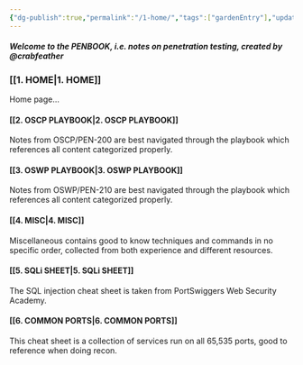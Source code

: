 ```yaml
---
{"dg-publish":true,"permalink":"/1-home/","tags":["gardenEntry"],"updated":"2024-01-16T13:00:05.559+01:00"}
---
```


##### Welcome to the PENBOOK, i.e. notes on penetration testing, created by @crabfeather

### [[1. HOME\|1. HOME]]
Home page...

#### [[2. OSCP PLAYBOOK\|2. OSCP PLAYBOOK]]
Notes from OSCP/PEN-200 are best navigated through the playbook which references all content categorized properly.

#### [[3. OSWP PLAYBOOK\|3. OSWP PLAYBOOK]]
Notes from OSWP/PEN-210 are best navigated through the playbook which references all content categorized properly.

#### [[4. MISC\|4. MISC]]
Miscellaneous contains good to know techniques and commands in no specific order, collected from both experience and different resources.

#### [[5. SQLi SHEET\|5. SQLi SHEET]]
The SQL injection cheat sheet is taken from PortSwiggers Web Security Academy.

#### [[6. COMMON PORTS\|6. COMMON PORTS]]
This cheat sheet is a collection of services run on all 65,535 ports, good to reference when doing recon.
